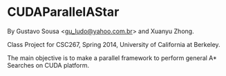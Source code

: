 CUDAParallelAStar
=================

By Gustavo Sousa &lt;gu_ludo@yahoo.com.br&gt; and Xuanyu Zhong.

Class Project for CSC267, Spring 2014, University of California at Berkeley.

The main objective is to make a parallel framework to perform general A* Searches on CUDA platform.

